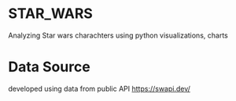 # STAR_WARS
Analyzing Star wars charachters using python visualizations, charts

# Data Source
developed using data from public API 
https://swapi.dev/


